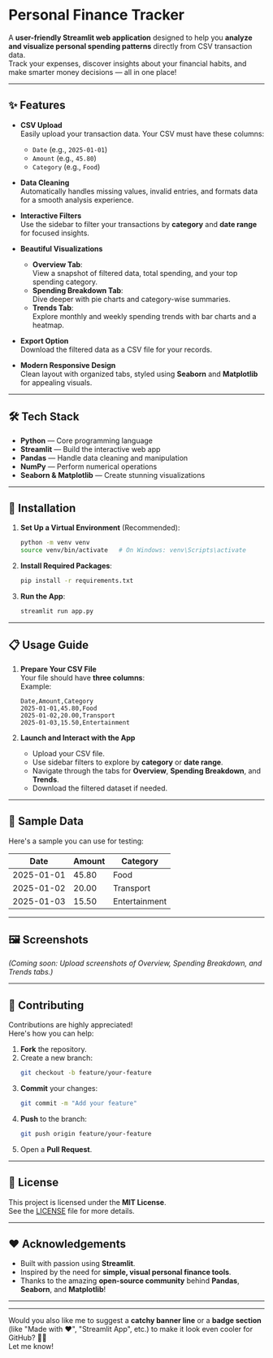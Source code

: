 # Personal Finance Tracker

A **user-friendly Streamlit web application** designed to help you **analyze and visualize personal spending patterns** directly from CSV transaction data.  
Track your expenses, discover insights about your financial habits, and make smarter money decisions — all in one place!

---

## ✨ Features

- **CSV Upload**  
  Easily upload your transaction data. Your CSV must have these columns:
  - `Date` (e.g., `2025-01-01`)
  - `Amount` (e.g., `45.80`)
  - `Category` (e.g., `Food`)

- **Data Cleaning**  
  Automatically handles missing values, invalid entries, and formats data for a smooth analysis experience.

- **Interactive Filters**  
  Use the sidebar to filter your transactions by **category** and **date range** for focused insights.

- **Beautiful Visualizations**  
  - **Overview Tab**:  
    View a snapshot of filtered data, total spending, and your top spending category.
  - **Spending Breakdown Tab**:  
    Dive deeper with pie charts and category-wise summaries.
  - **Trends Tab**:  
    Explore monthly and weekly spending trends with bar charts and a heatmap.

- **Export Option**  
  Download the filtered data as a CSV file for your records.

- **Modern Responsive Design**  
  Clean layout with organized tabs, styled using **Seaborn** and **Matplotlib** for appealing visuals.

---

## 🛠 Tech Stack

- **Python** — Core programming language
- **Streamlit** — Build the interactive web app
- **Pandas** — Handle data cleaning and manipulation
- **NumPy** — Perform numerical operations
- **Seaborn & Matplotlib** — Create stunning visualizations

---

## 🚀 Installation

1. **Set Up a Virtual Environment** (Recommended):
   ```bash
   python -m venv venv
   source venv/bin/activate   # On Windows: venv\Scripts\activate
   ```

2. **Install Required Packages**:
   ```bash
   pip install -r requirements.txt
   ```

3. **Run the App**:
   ```bash
   streamlit run app.py
   ```

---

## 📋 Usage Guide

1. **Prepare Your CSV File**  
   Your file should have **three columns**:  
   Example:
   ```
   Date,Amount,Category
   2025-01-01,45.80,Food
   2025-01-02,20.00,Transport
   2025-01-03,15.50,Entertainment
   ```

2. **Launch and Interact with the App**  
   - Upload your CSV file.
   - Use sidebar filters to explore by **category** or **date range**.
   - Navigate through the tabs for **Overview**, **Spending Breakdown**, and **Trends**.
   - Download the filtered dataset if needed.

---

## 📁 Sample Data

Here's a sample you can use for testing:

| Date       | Amount | Category     |
|------------|--------|--------------|
| 2025-01-01 | 45.80  | Food          |
| 2025-01-02 | 20.00  | Transport     |
| 2025-01-03 | 15.50  | Entertainment |

---

## 🖼 Screenshots

_(Coming soon: Upload screenshots of Overview, Spending Breakdown, and Trends tabs.)_

---

## 🤝 Contributing

Contributions are highly appreciated!  
Here's how you can help:

1. **Fork** the repository.
2. Create a new branch:  
   ```bash
   git checkout -b feature/your-feature
   ```
3. **Commit** your changes:  
   ```bash
   git commit -m "Add your feature"
   ```
4. **Push** to the branch:  
   ```bash
   git push origin feature/your-feature
   ```
5. Open a **Pull Request**.

---

## 📜 License

This project is licensed under the **MIT License**.  
See the [LICENSE](LICENSE) file for more details.

---

## ❤️ Acknowledgements

- Built with passion using **Streamlit**.
- Inspired by the need for **simple, visual personal finance tools**.
- Thanks to the amazing **open-source community** behind **Pandas**, **Seaborn**, and **Matplotlib**!



---

---
Would you also like me to suggest a **catchy banner line** or a **badge section** (like "Made with ❤️", "Streamlit App", etc.) to make it look even cooler for GitHub? 🚀🎯  
Let me know!
